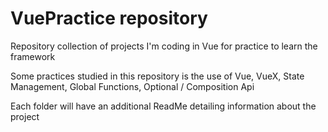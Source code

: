 # VuePractice repository
Repository collection of projects I'm coding in Vue for practice to learn the framework

Some practices studied in this repository is the use of Vue, VueX, State Management, Global Functions, Optional / Composition Api

Each folder will have an additional ReadMe detailing information about the project 

